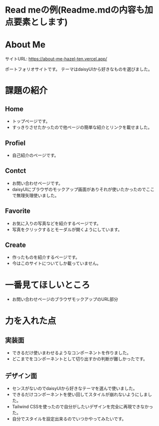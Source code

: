 # Read meの例(Readme.mdの内容も加点要素とします)

# About Me 

サイトURL: https://about-me-hazel-ten.vercel.app/

ポートフォリオサイトです。
テーマはdaisyUIから好きなものを選びました。


# 課題の紹介

## Home

- トップページです。
- すっきりさせたかったので他ページの簡単な紹介とリンクを載せました。

## Profiel

- 自己紹介のページです。

## Contct

- お問い合わせページです。
- daisyUIにブラウザのモックアップ画面がありそれが使いたかったのでここで無理矢理使いました。

## Favorite

- お気に入りの写真などを紹介するページです。
- 写真をクリックするとモーダルが開くようにしています。

## Create

- 作ったものを紹介するページです。
- 今はこのサイトについてしか載っていません。

# 一番見てほしいところ

- お問い合わせページのブラウザモックアップのURL部分

# 力を入れた点

## 実装面

- できるだけ使いまわせるようなコンポーネントを作りました。
- どこまでをコンポーネントとして切り出すかの判断が難しかったです。

## デザイン面

- センスがないのでdaisyUIから好きなテーマを選んで使いました。
- できるだけコンポーネントを使い回してスタイルが崩れないようにしました。
- Tailwind CSSを使ったので自分がしたいデザインを完全に再現できなかった。
- 自分でスタイルを設定出来るのでいつかやってみたいです。
